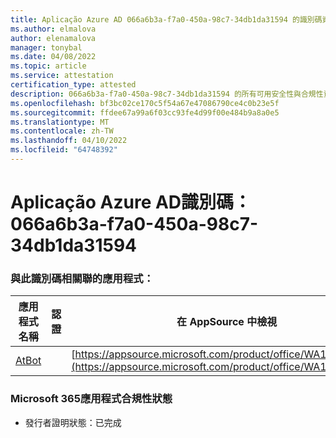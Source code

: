 ```yaml
---
title: Aplicação Azure AD 066a6b3a-f7a0-450a-98c7-34db1da31594 的識別碼資訊
ms.author: elmalova
author: elenamalova
manager: tonybal
ms.date: 04/08/2022
ms.topic: article
ms.service: attestation
certification_type: attested
description: 066a6b3a-f7a0-450a-98c7-34db1da31594 的所有可用安全性與合規性資訊。
ms.openlocfilehash: bf3bc02ce170c5f54a67e47086790ce4c0b23e5f
ms.sourcegitcommit: ffdee67a99a6f03cc93fe4d99f00e484b9a8a0e5
ms.translationtype: MT
ms.contentlocale: zh-TW
ms.lasthandoff: 04/10/2022
ms.locfileid: "64748392"
---
```

# <a name="azure-app-id-066a6b3a-f7a0-450a-98c7-34db1da31594"></a>Aplicação Azure AD識別碼：066a6b3a-f7a0-450a-98c7-34db1da31594


### <a name="apps-associated-with-this-id"></a>與此識別碼相關聯的應用程式：
| **應用程式名稱** | **認證** | **在 AppSource 中檢視** |
|--------------|---------------|-----------------------|
| [AtBot](../forward/WA104381219.md) |  | [https://appsource.microsoft.com/product/office/WA104381219](https://appsource.microsoft.com/product/office/WA104381219) |

### <a name="microsoft-365-app-compliance-status"></a>Microsoft 365應用程式合規性狀態
- 發行者證明狀態：已完成

